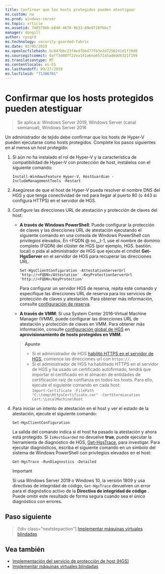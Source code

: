 ```yaml
---
title: Confirmar que los hosts protegidos pueden atestiguar
ms.custom: na
ms.prod: windows-server
ms.topic: article
ms.assetid: 7485796b-b840-4678-9b33-89e9710fbbc7
manager: dongill
author: rpsqrd
ms.technology: security-guarded-fabric
ms.date: 02/05/2019
ms.openlocfilehash: bc047bbc23f4edfbbd77fb3e2d7258241d1f19d0
ms.sourcegitcommit: 6aff3d88ff22ea141a6ea6572a5ad8dd6321f199
ms.translationtype: MT
ms.contentlocale: es-ES
ms.lasthandoff: 09/27/2019
ms.locfileid: "71386701"
---
```

# <a name="confirm-guarded-hosts-can-attest"></a>Confirmar que los hosts protegidos pueden atestiguar 

>Se aplica a: Windows Server 2019, Windows Server (canal semianual), Windows Server 2016


Un administrador de tejido debe confirmar que los hosts de Hyper-V pueden ejecutarse como hosts protegidos. Complete los pasos siguientes en al menos un host protegido:

1.  Si aún no ha instalado el rol de Hyper-V y la característica de compatibilidad de Hyper-V con protección de host, instálelos con el siguiente comando:

        Install-WindowsFeature Hyper-V, HostGuardian -IncludeManagementTools -Restart

2.  Asegúrese de que el host de Hyper-V pueda resolver el nombre DNS del HGS y que tenga conectividad de red para llegar al puerto 80 (o 443 si configura HTTPS) en el servidor de HGS.

2.  Configure las direcciones URL de atestación y protección de claves del host:

    - **A través de Windows PowerShell**: Puede configurar la protección de claves y las direcciones URL de atestación ejecutando el siguiente comando en una consola de Windows PowerShell con privilegios elevados. En &lt;FQDN @ no__t-1, use el nombre de dominio completo (FQDN) del clúster de HGS (por ejemplo, HGS. bastión. local) o pida al administrador de HGS que ejecute el cmdlet **Get-HgsServer** en el servidor de HGS para recuperar las direcciones URL.

        `Set-HgsClientConfiguration -AttestationServerUrl 'http://<FQDN>/Attestation' -KeyProtectionServerUrl 'http://<FQDN>/KeyProtection'`

        Para configurar un servidor HGS de reserva, repita este comando y especifique las direcciones URL de reserva para los servicios de protección de claves y atestación. Para obtener más información, consulte [configuración de reserva](guarded-fabric-manage-branch-office.md#fallback-configuration). 

    - **A través de VMM**: Si usa System Center 2016-Virtual Machine Manager (VMM), puede configurar las direcciones URL de atestación y protección de claves en VMM. Para obtener más información, consulte [configuración global de HGS](https://technet.microsoft.com/system-center-docs/vmm/scenario/guarded-hosts#configure-global-hgs-settings) en **aprovisionamiento de hosts protegidos en VMM**.
    
    >**Apunte**
    > - Si el administrador de HGS [habilitó HTTPS en el servidor de HGS](guarded-fabric-configure-hgs-https.md), comience las direcciones url con `https://`.
    > - Si el administrador de HGS ha habilitado HTTPS en el servidor de HGS y ha usado un certificado autofirmado, tendrá que importar el certificado en el almacén de entidades de certificación raíz de confianza en todos los hosts. Para ello, ejecute el siguiente comando en cada host:<br>
        `Import-Certificate -FilePath "C:\temp\HttpsCertificate.cer" -CertStoreLocation Cert:\LocalMachine\Root`
    
3.  Para iniciar un intento de atestación en el host y ver el estado de la atestación, ejecute el siguiente comando:

        Get-HgsClientConfiguration

    La salida del comando indica si el host ha pasado la atestación y ahora está protegido. Si `IsHostGuarded` no devuelve **true**, puede ejecutar la herramienta de diagnóstico de HGS, [Get-HgsTrace](https://technet.microsoft.com/library/mt718831.aspx), para investigar. Para ejecutar diagnósticos, escriba el siguiente comando en un símbolo del sistema de Windows PowerShell con privilegios elevados en el host:

        Get-HgsTrace -RunDiagnostics -Detailed

    > [!IMPORTANT]
    > Si usa Windows Server 2019 o Windows 10, la versión 1809 y usa directivas de integridad de código, `Get-HgsTrace` devuelven un error para el diagnóstico activo de la **Directiva de integridad de código** .
    > Puede omitir este resultado de forma segura cuando sea el único diagnóstico con errores.

## <a name="next-step"></a>Paso siguiente

> [!div class="nextstepaction"]
> [Implementar máquinas virtuales blindadas](guarded-fabric-configuration-scenarios-for-shielded-vms-overview.md)

## <a name="see-also"></a>Vea también

- [Implementación del servicio de protección de host (HGS)](guarded-fabric-deploying-hgs-overview.md)
- [Implementar máquinas virtuales blindadas](guarded-fabric-configuration-scenarios-for-shielded-vms-overview.md)

